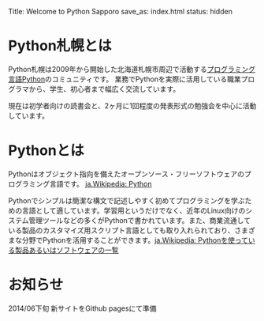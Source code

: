 Title: Welcome to Python Sapporo
save_as: index.html
status: hidden

# Python札幌とは

Python札幌は2009年から開始した北海道札幌市周辺で活動する[プログラミング言語Python](http://www.python.org)のコミュニティです。
業務でPythonを実際に活用している職業プログラマから、学生、初心者まで幅広く交流しています。

現在は初学者向けの読書会と、2ヶ月に1回程度の発表形式の勉強会を中心に活動しています。

# Pythonとは

Pythonはオブジェクト指向を備えたオープンソース・フリーソフトウェアのプログラミング言語です。 [ja.Wikipedia: Python](http://ja.wikipedia.org/wiki/Python)

Pythonでシンプルは簡潔な構文で記述しやすく初めてプログラミングを学ぶための言語として適しています。学習用というだけでなく、近年のLinux向けのシステム管理ツールなどの多くがPythonで書かれています。また、商業流通している製品のカスタマイズ用スクリプト言語としても取り入れられており、さまざまな分野でPythonを活用することができます。[ja.Wikipedia: Pythonを使っている製品あるいはソフトウェアの一覧](http://ja.wikipedia.org/wiki/Python%E3%82%92%E4%BD%BF%E3%81%A3%E3%81%A6%E3%81%84%E3%82%8B%E8%A3%BD%E5%93%81%E3%81%82%E3%82%8B%E3%81%84%E3%81%AF%E3%82%BD%E3%83%95%E3%83%88%E3%82%A6%E3%82%A7%E3%82%A2%E3%81%AE%E4%B8%80%E8%A6%A7)

# お知らせ

2014/06下旬 新サイトをGithub pagesにて準備
